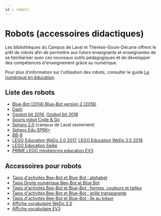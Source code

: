 ```yaml
---
id : robots
---
```


# Robots (accessoires didactiques)

Les bibliothèques du Campus de Laval et Thérèse-Gouin-Décarie offrent le prêt de robots afin de permettre aux futurs enseignants et enseignantes de se familiariser avec ces nouveaux outils pédagogiques et de développer des compétences d'enseignement grâce au numérique.

Pour plus d'information sur l'utilisation des robots, consulter le guide [Le numérique en éducation](https://bib.umontreal.ca/education-psychoeducation/numerique-education).

## Liste des robots

- [Blue-Bot (2014)](https://umontreal.on.worldcat.org/oclc/1047528364?_gl=1*1lt3bt8*_ga*NDkwNjAwMjE2LjE2OTY5MDQ4NTM.*_ga_V8J6YFFD4F*MTcxMzk3NjU0Ni4xOTguMS4xNzEzOTc2OTU5LjAuMC4w),[Blue-Bot version 2 (2018)](https://umontreal.on.worldcat.org/oclc/1154693362?_gl=1*1r4wi2k*_ga*NDkwNjAwMjE2LjE2OTY5MDQ4NTM.*_ga_V8J6YFFD4F*MTcxNjk5MzY1MC4yODYuMS4xNzE2OTkzOTg2LjAuMC4w)
- [Dash](https://umontreal.on.worldcat.org/oclc/1051776121?_gl=1*11nle3q*_ga*NDkwNjAwMjE2LjE2OTY5MDQ4NTM.*_ga_V8J6YFFD4F*MTcxNjk5MzY1MC4yODYuMS4xNzE2OTkzOTg2LjAuMC4w)
- [Ozobot bit 2016](https://umontreal.on.worldcat.org/oclc/1047747406?_gl=1*11nle3q*_ga*NDkwNjAwMjE2LjE2OTY5MDQ4NTM.*_ga_V8J6YFFD4F*MTcxNjk5MzY1MC4yODYuMS4xNzE2OTkzOTg2LjAuMC4w), [Ozobot bit 2018](https://umontreal.on.worldcat.org/oclc/1154697678?_gl=1*11nle3q*_ga*NDkwNjAwMjE2LjE2OTY5MDQ4NTM.*_ga_V8J6YFFD4F*MTcxNjk5MzY1MC4yODYuMS4xNzE2OTkzOTg2LjAuMC4w)
- [Souris robot Code & Go](https://umontreal.on.worldcat.org/oclc/1049809841?_gl=1*11nle3q*_ga*NDkwNjAwMjE2LjE2OTY5MDQ4NTM.*_ga_V8J6YFFD4F*MTcxNjk5MzY1MC4yODYuMS4xNzE2OTkzOTg2LjAuMC4w)
- [Sphero 2.0](https://umontreal.on.worldcat.org/oclc/1076651225?_gl=1*11nle3q*_ga*NDkwNjAwMjE2LjE2OTY5MDQ4NTM.*_ga_V8J6YFFD4F*MTcxNjk5MzY1MC4yODYuMS4xNzE2OTkzOTg2LjAuMC4w) (campus de Laval seulement)
- [Sphero Edu SPRK+](https://umontreal.on.worldcat.org/oclc/1052788804?_gl=1*11nle3q*_ga*NDkwNjAwMjE2LjE2OTY5MDQ4NTM.*_ga_V8J6YFFD4F*MTcxNjk5MzY1MC4yODYuMS4xNzE2OTkzOTg2LjAuMC4w)
- [BB-8](https://umontreal.on.worldcat.org/oclc/1077361218?_gl=1*1wme2er*_ga*NDkwNjAwMjE2LjE2OTY5MDQ4NTM.*_ga_V8J6YFFD4F*MTcxNjk5MzY1MC4yODYuMS4xNzE2OTkzOTg2LjAuMC4w)
- [LEGO Education WeDo 2.0 2017](https://umontreal.on.worldcat.org/oclc/1053531426?_gl=1*1wme2er*_ga*NDkwNjAwMjE2LjE2OTY5MDQ4NTM.*_ga_V8J6YFFD4F*MTcxNjk5MzY1MC4yODYuMS4xNzE2OTkzOTg2LjAuMC4w), [LEGO Education WeDo 2.0 2018](https://umontreal.on.worldcat.org/oclc/1109734083?_gl=1*1wme2er*_ga*NDkwNjAwMjE2LjE2OTY5MDQ4NTM.*_ga_V8J6YFFD4F*MTcxNjk5MzY1MC4yODYuMS4xNzE2OTkzOTg2LjAuMC4w)
- [LEGO Education Spike](https://umontreal.on.worldcat.org/oclc/1154694499?_gl=1*1wme2er*_ga*NDkwNjAwMjE2LjE2OTY5MDQ4NTM.*_ga_V8J6YFFD4F*MTcxNjk5MzY1MC4yODYuMS4xNzE2OTkzOTg2LjAuMC4w)
- [PRIME LEGO mindstorms education EV3](https://umontreal.on.worldcat.org/oclc/1135286606?_gl=1*1wme2er*_ga*NDkwNjAwMjE2LjE2OTY5MDQ4NTM.*_ga_V8J6YFFD4F*MTcxNjk5MzY1MC4yODYuMS4xNzE2OTkzOTg2LjAuMC4w)


## Accessoires pour robots

- [Tapis d'activités Bee-Bot et Blue-Bot : alphabet](https://umontreal.on.worldcat.org/oclc/1082183720?_gl=1*1wme2er*_ga*NDkwNjAwMjE2LjE2OTY5MDQ4NTM.*_ga_V8J6YFFD4F*MTcxNjk5MzY1MC4yODYuMS4xNzE2OTkzOTg2LjAuMC4w)
- [Tapis Droite numérique Bee-Bot et Blue Bot](https://umontreal.on.worldcat.org/oclc/1081427042?_gl=1*1wme2er*_ga*NDkwNjAwMjE2LjE2OTY5MDQ4NTM.*_ga_V8J6YFFD4F*MTcxNjk5MzY1MC4yODYuMS4xNzE2OTkzOTg2LjAuMC4w)
- [Tapis d'activités Bee-Bot et Blue-Bot : formes, couleurs et tailles](https://umontreal.on.worldcat.org/oclc/1082213447?_gl=1*14wip2h*_ga*NDkwNjAwMjE2LjE2OTY5MDQ4NTM.*_ga_V8J6YFFD4F*MTcxNjk5MzY1MC4yODYuMS4xNzE2OTkzOTg2LjAuMC4w)
- [Tapis d'activités Bee-Bot et Blue-Bot : grille transparente](https://umontreal.on.worldcat.org/oclc/1082163464?_gl=1*14wip2h*_ga*NDkwNjAwMjE2LjE2OTY5MDQ4NTM.*_ga_V8J6YFFD4F*MTcxNjk5MzY1MC4yODYuMS4xNzE2OTkzOTg2LjAuMC4w)
- [Tapis d'activités Bee-Bot et Blue-Bot : île au trésor](https://umontreal.on.worldcat.org/oclc/1135201617?_gl=1*14wip2h*_ga*NDkwNjAwMjE2LjE2OTY5MDQ4NTM.*_ga_V8J6YFFD4F*MTcxNjk5MzY1MC4yODYuMS4xNzE2OTkzOTg2LjAuMC4w)
- [Affiche vocabulaire WeDo 2.0](https://umontreal.on.worldcat.org/oclc/1082302395?_gl=1*14wip2h*_ga*NDkwNjAwMjE2LjE2OTY5MDQ4NTM.*_ga_V8J6YFFD4F*MTcxNjk5MzY1MC4yODYuMS4xNzE2OTkzOTg2LjAuMC4w)
- [Affiche vocabulaire EV3](https://umontreal.on.worldcat.org/oclc/1089200739?_gl=1*14wip2h*_ga*NDkwNjAwMjE2LjE2OTY5MDQ4NTM.*_ga_V8J6YFFD4F*MTcxNjk5MzY1MC4yODYuMS4xNzE2OTkzOTg2LjAuMC4w)
